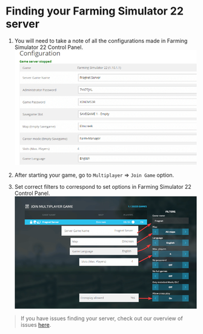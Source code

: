 # Finding your Farming Simulator 22 server

1. You will need to take a note of all the configurations made in Farming Simulator 22 Control Panel. 
![Configurations](images/fs22-configuration.png)

2. After starting your game, go to ```Multiplayer``` => ```Join Game``` option.

3. Set correct filters to correspond to set options in Farming Simulator 22 Control Panel.
![Filters in-game](images/filters-server-browser.png)

>If you have issues finding your server, check out our overview of issues [here](overview-of-common-issues.md).